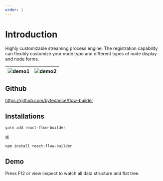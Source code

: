 ```yaml
---
order: 1
---
```


# Introduction

Highly customizable streaming process engine. The registration capability can flexibly customize your node type and different types of node display and node forms.

| ![demo1](https://camo.githubusercontent.com/eb256eb3d1ea49164b5d70be43be26212e8355666ccbf6b5f8279abf02ae15e4/68747470733a2f2f747661312e73696e61696d672e636e2f6c617267652f62663632396530666c7931677663736f3033717a6e6a323161693167637464652e6a7067) | ![demo2](https://camo.githubusercontent.com/dd06c1e7c2762899ffb84da7c32de5992dfc57ab2b15e4c768953622cd0fcdc0/68747470733a2f2f747661312e73696e61696d672e636e2f6c617267652f30303376694548356c7931677663736f36797764316a36317238313767776c3630322e6a7067) |
| -------------------------------------------------------------------------------------------------------------------------------------------------------------------------------------------------------------------------------------------------- | ------------------------------------------------------------------------------------------------------------------------------------------------------------------------------------------------------------------------------------------------------ |

## Github

https://github.com/bytedance/flow-builder

## Installations

```
yarn add react-flow-builder

或

npm install react-flow-builder
```

## Demo

Press F12 or view inspect to watch all data structure and flat tree.

<code src="./demo/node/form/index.tsx" />
